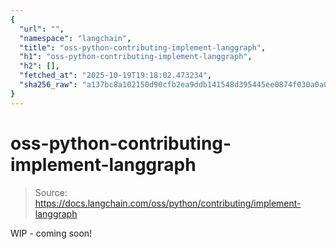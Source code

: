 ```yaml
---
{
  "url": "",
  "namespace": "langchain",
  "title": "oss-python-contributing-implement-langgraph",
  "h1": "oss-python-contributing-implement-langgraph",
  "h2": [],
  "fetched_at": "2025-10-19T19:18:02.473234",
  "sha256_raw": "a137bc8a102150d90cfb2ea9ddb141548d395445ee0874f030a0a0b83a131bbd"
}
---
```


# oss-python-contributing-implement-langgraph

> Source: https://docs.langchain.com/oss/python/contributing/implement-langgraph

WIP - coming soon!
